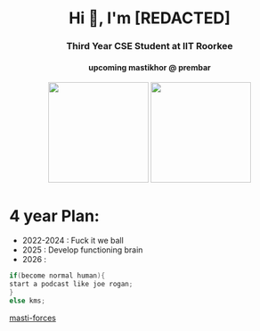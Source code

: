 <h1 align="center">Hi 👋, I'm [REDACTED]</h1>
<h3 align="center">Third Year CSE Student at IIT Roorkee</h3>
<h4 align="center">upcoming mastikhor @ prembar</h4>
<div align="center">
  <img src="https://github-readme-stats.vercel.app/api?username=anuraghazra&show_icons=true&theme=tokyonight" height="180px"/>
  <img src="https://github-readme-stats.vercel.app/api/top-langs/?username=cruelkratos&show_icons=true&theme=tokyonight&exclude_repo=Fourier-Analysis-in-Python,MLP-and-BackPropagation-from-scratch,Pairs-Trading-Algorithm&layout=compact" height="180px"/>
</div>

# 4 year Plan:

- 2022-2024 : Fuck it we ball
- 2025 : Develop functioning brain
- 2026 :
```cpp
if(become normal human){
start a podcast like joe rogan;
}
else kms;
```
[masti-forces](https://codeforces.com/profile/kruelcratos)
